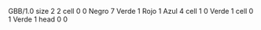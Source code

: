 <gs-board> GBB/1.0
size 2 2
cell 0 0 Negro 7 Verde 1 Rojo 1 Azul 4
cell 1 0 Verde 1 
cell 0 1 Verde 1
head 0 0
 </gs-board>
